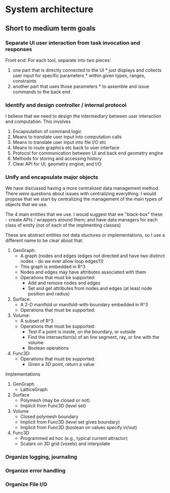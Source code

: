 # System architecture

## Short to medium term goals

### Separate UI user interaction from task invocation and responses

Front end: For each tool, separate into two pieces:
  1. one part that is directly connected to the UI
    * just displays and collects user input for specific parameters
    * within given types, ranges, constraints
  2. another part that uses those parameters
    * to assemble and issue commands to the back end

### Identify and design controller / internal protocol

I believe that we need to design the intermediary between user interaction
and computation.  This involves
  1. Encapsulation of command logic
  2. Means to translate user input into computation calls
  3. Means to translate user input into file I/O etc
  4. Means to route graphics etc back to user interface
  5. Protocol for communication between UI and back end geometry engine
  6. Methods for storing and accessing history
  7. Clear API for UI, geometry engine, and I/O

### Unify and encapsulate major objects
We have discussed having a more centralized data management method.
There were questions about issues with centralizing everything.
I would propose that we start by centralizing the management of
the main types of objects that we use.

The 4 main entities that we use.
I would suggest that we "black-box" these - create APIs / wrappers
around them; and have data managers for each class of entity (not of each of the implmenting classes)

These are abstract entities not data stuctures or implementations,
so I use a different name to be clear about that.
  1. GenGraph:
     * A graph (nodes and edges (edges not directed and have two distinct nodes - do we ever allow loop edges?))
     * This graph is embedded in R^3
     * Nodes and edges may have attributes associated with them
     * Operations that must be supported:
       -  Add and remove nodes and edges
       -  Set and get attributes from nodes and edges (at least node position and radius)
  2. Surface:
     * A 2-D manifold or manifold-with-boundary embedded in R^3
     * Operations that must be supported:
  3. Volume:
     * A subset of R^3
     * Operations that must be supported:
       - Test if a point is inside, on the boundary, or outside
       - Find the intersection(s) of an line segment, ray, or line with the volume
       - Boolean operations
  4. Func3D:
     * Operations that must be supported:
       - Given a 3D point, return a value   

Implementations
  1. GenGraph
     * LatticeGraph
  2. Surface
     * Polymesh (may be closed or not)
     * Implicit from Func3D (level set)
  3. Volume
     * Closed polymesh boundary
     * Implicit from Func3D (level set gives boundary)
     * Implicit from Func3D (boolean on values specify in/out)
  4. Func3D
     * Programmed ad hoc (e.g., typical current attractor) 
     * Scalars on 3D grid (voxels) and interpolate

### Organize logging, journaling

### Organize error handling

### Organize File I/O

